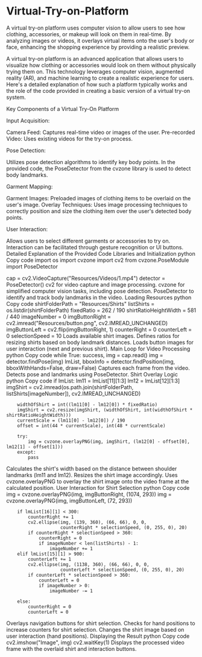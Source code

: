# Virtual-Try-on-Platform
A virtual try-on platform uses computer vision to allow users to see how clothing, accessories, or makeup will look on them in real-time. By analyzing images or videos, it overlays virtual items onto the user's body or face, enhancing the shopping experience by providing a realistic preview.

A virtual try-on platform is an advanced application that allows users to visualize how clothing or accessories would look on them without physically trying them on. This technology leverages computer vision, augmented reality (AR), and machine learning to create a realistic experience for users. Here's a detailed explanation of how such a platform typically works and the role of the code provided in creating a basic version of a virtual try-on system.

Key Components of a Virtual Try-On Platform

Input Acquisition:

Camera Feed: Captures real-time video or images of the user.
Pre-recorded Video: Uses existing videos for the try-on process.

Pose Detection:

Utilizes pose detection algorithms to identify key body points. In the provided code, the PoseDetector from the cvzone library is used to detect body landmarks.

Garment Mapping:

Garment Images: Preloaded images of clothing items to be overlaid on the user's image.
Overlay Techniques: Uses image processing techniques to correctly position and size the clothing item over the user's detected body points.

User Interaction:

Allows users to select different garments or accessories to try on. Interaction can be facilitated through gesture recognition or UI buttons.
Detailed Explanation of the Provided Code
Libraries and Initialization
python
Copy code
import os
import cvzone
import cv2
from cvzone.PoseModule import PoseDetector

cap = cv2.VideoCapture("Resources/Videos/1.mp4")
detector = PoseDetector()
cv2 for video capture and image processing.
cvzone for simplified computer vision tasks, including pose detection.
PoseDetector to identify and track body landmarks in the video.
Loading Resources
python
Copy code
shirtFolderPath = "Resources/Shirts"
listShirts = os.listdir(shirtFolderPath)
fixedRatio = 262 / 190
shirtRatioHeightWidth = 581 / 440
imageNumber = 0
imgButtonRight = cv2.imread("Resources/button.png", cv2.IMREAD_UNCHANGED)
imgButtonLeft = cv2.flip(imgButtonRight, 1)
counterRight = 0
counterLeft = 0
selectionSpeed = 10
Loads available shirt images.
Defines ratios for resizing shirts based on body landmark distances.
Loads button images for user interaction (next and previous shirt).
Main Loop for Video Processing
python
Copy code
while True:
    success, img = cap.read()
    img = detector.findPose(img)
    lmList, bboxInfo = detector.findPosition(img, bboxWithHands=False, draw=False)
Captures each frame from the video.
Detects pose and landmarks using PoseDetector.
Shirt Overlay Logic
python
Copy code
    if lmList:
        lm11 = lmList[11][1:3]
        lm12 = lmList[12][1:3]
        imgShirt = cv2.imread(os.path.join(shirtFolderPath, listShirts[imageNumber]), cv2.IMREAD_UNCHANGED)

        widthOfShirt = int((lm11[0] - lm12[0]) * fixedRatio)
        imgShirt = cv2.resize(imgShirt, (widthOfShirt, int(widthOfShirt * shirtRatioHeightWidth)))
        currentScale = (lm11[0] - lm12[0]) / 190
        offset = int(44 * currentScale), int(48 * currentScale)

        try:
            img = cvzone.overlayPNG(img, imgShirt, (lm12[0] - offset[0], lm12[1] - offset[1]))
        except:
            pass
Calculates the shirt's width based on the distance between shoulder landmarks (lm11 and lm12).
Resizes the shirt image accordingly.
Uses cvzone.overlayPNG to overlay the shirt image onto the video frame at the calculated position.
User Interaction for Shirt Selection
python
Copy code
        img = cvzone.overlayPNG(img, imgButtonRight, (1074, 293))
        img = cvzone.overlayPNG(img, imgButtonLeft, (72, 293))

        if lmList[16][1] < 300:
            counterRight += 1
            cv2.ellipse(img, (139, 360), (66, 66), 0, 0,
                        counterRight * selectionSpeed, (0, 255, 0), 20)
            if counterRight * selectionSpeed > 360:
                counterRight = 0
                if imageNumber < len(listShirts) - 1:
                    imageNumber += 1
        elif lmList[15][1] > 900:
            counterLeft += 1
            cv2.ellipse(img, (1138, 360), (66, 66), 0, 0,
                        counterLeft * selectionSpeed, (0, 255, 0), 20)
            if counterLeft * selectionSpeed > 360:
                counterLeft = 0
                if imageNumber > 0:
                    imageNumber -= 1

        else:
            counterRight = 0
            counterLeft = 0
Overlays navigation buttons for shirt selection.
Checks for hand positions to increase counters for shirt selection.
Changes the shirt image based on user interaction (hand positions).
Displaying the Result
python
Copy code
    cv2.imshow("Image", img)
    cv2.waitKey(1)
Displays the processed video frame with the overlaid shirt and interaction buttons.
